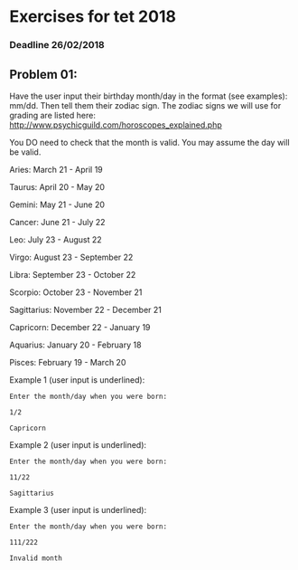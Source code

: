 # Exercises for tet 2018
### Deadline 26/02/2018

## Problem 01: 
Have the user input their birthday month/day in the format (see examples): mm/dd. Then tell them their zodiac sign. The zodiac signs we will use for grading are listed here: 
http://www.psychicguild.com/horoscopes_explained.php

You DO need to check that the month is valid. You may assume the day will be valid.

Aries: March 21 - April 19

Taurus: April 20 - May 20

Gemini: May 21 - June 20

Cancer: June 21 - July 22

Leo: July 23 - August 22

Virgo: August 23 - September 22

Libra: September 23 - October 22

Scorpio: October 23 - November 21

Sagittarius: November 22 - December 21

Capricorn: December 22 - January 19

Aquarius: January 20 - February 18

Pisces: February 19 - March 20

Example 1 (user input is underlined):
```
Enter the month/day when you were born:

1/2

Capricorn
```
Example 2 (user input is underlined):

```
Enter the month/day when you were born:

11/22

Sagittarius
```

Example 3 (user input is underlined):
```
Enter the month/day when you were born:

111/222

Invalid month
```
